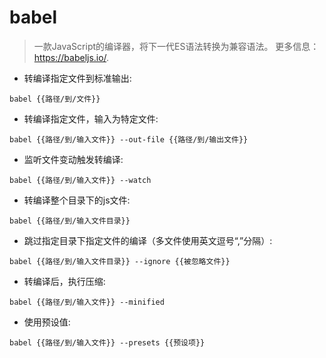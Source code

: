 # babel

> 一款JavaScript的编译器，将下一代ES语法转换为兼容语法。
> 更多信息：<https://babeljs.io/>.

- 转编译指定文件到标准输出:

`babel {{路径/到/文件}}`

- 转编译指定文件，输入为特定文件:

`babel {{路径/到/输入文件}} --out-file {{路径/到/输出文件}}`

- 监听文件变动触发转编译:

`babel {{路径/到/输入文件}} --watch`

- 转编译整个目录下的js文件:

`babel {{路径/到/输入文件目录}}`

- 跳过指定目录下指定文件的编译（多文件使用英文逗号“,”分隔）:

`babel {{路径/到/输入文件目录}} --ignore {{被忽略文件}}`

- 转编译后，执行压缩:

`babel {{路径/到/输入文件}} --minified`

- 使用预设值:

`babel {{路径/到/输入文件}} --presets {{预设项}}`
